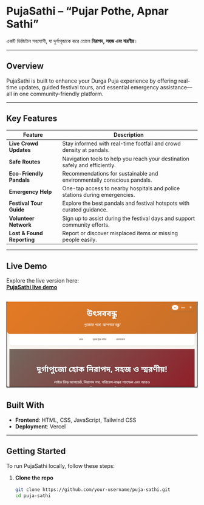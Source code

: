 # PujaSathi – “Pujar Pothe, Apnar Sathi”

একটি ডিজিটাল সহযোগী, যা দুর্গাপূজাকে করে তোলে **নিরাপদ, সহজ এবং স্মরণীয়**।

---

##  Overview

PujaSathi is built to enhance your Durga Puja experience by offering real-time updates, guided festival tours, and essential emergency assistance—all in one community-friendly platform.

---

##  Key Features

| Feature               | Description                                                                 |
|----------------------|-----------------------------------------------------------------------------|
| **Live Crowd Updates** | Stay informed with real-time footfall and crowd density at pandals.         |
| **Safe Routes**         | Navigation tools to help you reach your destination safely and efficiently. |
| **Eco-Friendly Pandals** | Recommendations for sustainable and environmentally conscious pandals.      |
| **Emergency Help**     | One-tap access to nearby hospitals and police stations during emergencies.  |
| **Festival Tour Guide**| Explore the best pandals and festival hotspots with curated guidance.       |
| **Volunteer Network**  | Sign up to assist during the festival days and support community efforts.   |
| **Lost & Found Reporting** | Report or discover misplaced items or missing people easily.               |

---

##  Live Demo

Explore the live version here:  
[**PujaSathi live demo**](https://dugga-dugga.vercel.app/)

![Index Page Screenshot](index-screenshot.png)
---

##  Built With

- **Frontend**: HTML, CSS, JavaScript, Tailwind CSS  
- **Deployment**: Vercel  

---

##  Getting Started

To run PujaSathi locally, follow these steps:

1. **Clone the repo**  
   ```bash
   git clone https://github.com/your-username/puja-sathi.git
   cd puja-sathi


